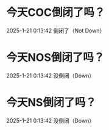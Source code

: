# 今天COC倒闭了吗？

2025-1-21 0:13:42 倒闭了（Not Down）

# 今天NOS倒闭了吗？

2025-1-21 0:13:42 没倒闭（Down）

# 今天NS倒闭了吗？

2025-1-21 0:13:42 没倒闭（Down）

